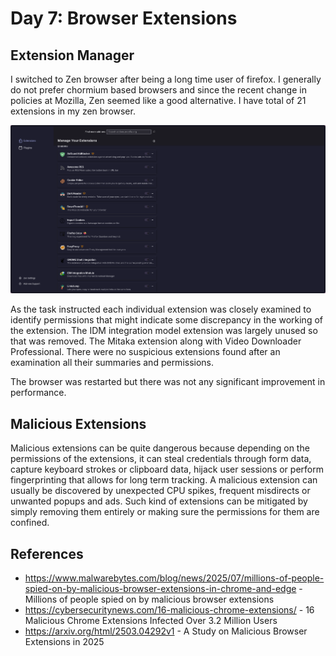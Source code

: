 # Day 7: Browser Extensions 

## Extension Manager 

I switched to Zen browser after being a long time user of firefox. I generally do not prefer chormium based browsers and since the recent change in policies at Mozilla, Zen seemed like a good alternative. I have total of 21 extensions in my zen browser. 

![extensions](./screenshots/extensions.png)

As the task instructed each individual extension was closely examined to identify permissions that might indicate some discrepancy in the working of the extension. The IDM integration model extension was largely unused so that was removed. The Mitaka extension along with Video Downloader Professional. There were no suspicious extensions found after an examination all their summaries and permissions. 

The browser was restarted but there was not any significant improvement in performance. 

## Malicious Extensions 

Malicious extensions can be quite dangerous because depending on the permissions of the extensions, it can steal credentials through form data, capture keyboard strokes or clipboard data, hijack user sessions or perform fingerprinting that allows for long term tracking. A malicious extension can usually be discovered by unexpected CPU spikes, frequent misdirects or unwanted popups and ads. Such kind of extensions can be mitigated by simply removing them entirely or making sure the permissions for them are confined. 

## References 

- https://www.malwarebytes.com/blog/news/2025/07/millions-of-people-spied-on-by-malicious-browser-extensions-in-chrome-and-edge - Millions of people spied on by malicious browser extensions 
- https://cybersecuritynews.com/16-malicious-chrome-extensions/ - 16 Malicious Chrome Extensions Infected Over 3.2 Million Users
- https://arxiv.org/html/2503.04292v1 - A Study on Malicious Browser Extensions in 2025  
